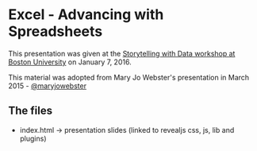 # Excel - Advancing with Spreadsheets 

This presentation was given at the [Storytelling with Data workshop at Boston University](http://www.bu.edu/com/data-storytelling/) on January 7, 2016. 

This material was adopted from Mary Jo Webster's presentation in March 2015 - [@maryjowebster](twitter.com/maryjowebster)

## The files 

 - index.html -> presentation slides (linked to revealjs css, js, lib and plugins)